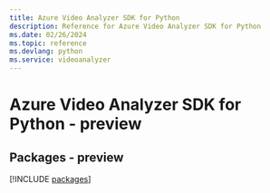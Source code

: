 ```yaml
---
title: Azure Video Analyzer SDK for Python
description: Reference for Azure Video Analyzer SDK for Python
ms.date: 02/26/2024
ms.topic: reference
ms.devlang: python
ms.service: videoanalyzer
---
```

# Azure Video Analyzer SDK for Python - preview
## Packages - preview
[!INCLUDE [packages](video-analyzer-index.md)]